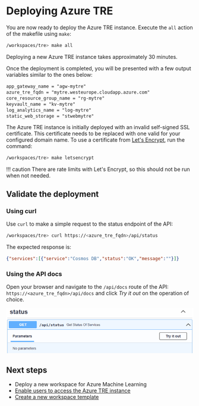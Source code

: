 # Deploying Azure TRE

You are now ready to deploy the Azure TRE instance. Execute the `all` action of the makefile using `make`:

```bash
/workspaces/tre> make all
```

Deploying a new Azure TRE instance takes approximately 30 minutes.

Once the deployment is completed, you will be presented with a few output variables similar to the ones below:

```plaintext
app_gateway_name = "agw-mytre"
azure_tre_fqdn = "mytre.westeurope.cloudapp.azure.com"
core_resource_group_name = "rg-mytre"
keyvault_name = "kv-mytre"
log_analytics_name = "log-mytre"
static_web_storage = "stwebmytre"
```

The Azure TRE instance is initially deployed with an invalid self-signed SSL certificate. This certificate needs to be replaced with one valid for your configured domain name. To use a certificate from [Let's Encrypt](https://letsencrypt.org/), run the command:

```bash
/workspaces/tre> make letsencrypt
```

!!! caution
    There are rate limits with Let's Encrypt, so this should not be run when not needed.

## Validate the deployment

### Using curl

Use `curl` to make a simple request to the status endpoint of the API:

```bash
/workspaces/tre> curl https://<azure_tre_fqdn>/api/status
```

The expected response is:

```json
{"services":[{"service":"Cosmos DB","status":"OK","message":""}]}
```

### Using the API docs

Open your browser and navigate to the `/api/docs` route of the API:  `https://<azure_tre_fqdn>/api/docs` and click *Try it out* on the operation of choice.

![Swagger UI](../../assets/quickstart_swaggerui.png)

## Next steps

* Deploy a new workspace for Azure Machine Learning
* [Enable users to access the Azure TRE instance](tre-admins/deploying-the-tre/auth.md#enabling-users)
* [Create a new workspace template](tre-workspace-authors/authoring-workspace-templates.md)
